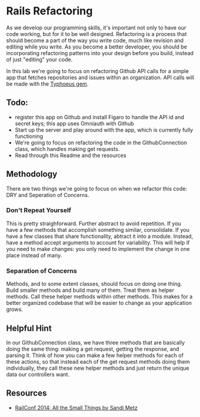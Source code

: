 

# Rails Refactoring

As we develop our programming skills, it's important not only to have our code working, but for it to be well designed. Refactoring is a process that should become a part of the way you write code, much like revision and editing while you write. As you become a better developer, you should be incorporating refactoring patterns into your design before you build, instead of just "editing" your code.

In this lab we're going to focus on refactoring Github API calls for a simple app that fetches repositories and issues within an organization. API calls will be made with the [Typhoeus gem](https://github.com/typhoeus/typhoeus). 

## Todo:

* register this app on Github and install Figaro to handle the API id and secret keys; this app uses Omniauth with Github
* Start up the server and play around with the app, which is currently fully functioning
* We're going to focus on refactoring the code in the GithubConnection class, which handles making get requests.
* Read through this Readme and the resources

## Methodology

There are two things we're going to focus on when we refactor this code: DRY and Seperation of Concerns.

### Don't Repeat Yourself

This is pretty straighforward. Further abstract to avoid repetition. If you have a few methods that accomplish something similar, consolidate. If you have a few classes that share functionality, abtract it into a module. Instead, have a method accept arguments to account for variability. This will help if you need to make changes: you only need to implement the change in one place instead of many.

### Separation of Concerns

Methods, and to some extent classes, should focus on doing one thing. Build smaller methods and build many of them. Treat them as helper methods. Call these helper methods within other methods. This makes for a better organized codebase that will be easier to change as your application grows.

## Helpful Hint

In our GithubConnection class, we have three methods that are basically doing the same thing: making a get request, getting the response, and parsing it. Think of how you can make a few helper methods for each of these actions, so that instead each of the get request methods doing them individually, they call these new helper methods and just return the unique data our controllers want.

## Resources

* [RailConf 2014: All the Small Things by Sandi Metz](https://www.youtube.com/watch?v=8bZh5LMaSmE)
